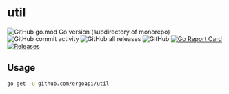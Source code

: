 # util

![GitHub go.mod Go version (subdirectory of monorepo)](https://img.shields.io/github/go-mod/go-version/ergoapi/util?filename=go.mod&style=flat-square)
![GitHub commit activity](https://img.shields.io/github/commit-activity/w/ergoapi/util?style=flat-square)
![GitHub all releases](https://img.shields.io/github/downloads/ergoapi/util/total?style=flat-square)
![GitHub](https://img.shields.io/github/license/ergoapi/util?style=flat-square)
[![Go Report Card](https://goreportcard.com/badge/ergoapi/util)](https://goreportcard.com/report/ergoapi/util)
[![Releases](https://img.shields.io/github/release-pre/ergoapi/util.svg)](https://github.com/ergoapi/util/releases)

## Usage

```bash
go get -u github.com/ergoapi/util
```
